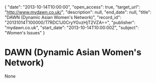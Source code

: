 {
  "date": "2013-10-14T10:00:00", 
  "open_access": true, 
  "target_url": "http://www.mydawn.co.uk/", 
  "description": null, 
  "end_date": null, 
  "title": "DAWN (Dynamic Asian Women's Network)", 
  "record_id": "20131014T100000/T7RDC1J0CryYGvzHjT2VZA==", 
  "publisher": "mydawn.co.uk", 
  "start_date": "2013-10-14T10:00:00Z", 
  "subject": "Women's Issues"
}

# DAWN (Dynamic Asian Women's Network)

None
